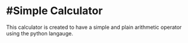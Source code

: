 <h1>#Simple Calculator</h1>
This calculator is created to have a simple and plain arithmetic operator using the python langauge.